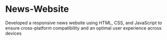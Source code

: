 # News-Website
Developed a responsive news website using HTML, CSS, and JavaScript to ensure cross-platform compatibility and an optimal user experience across devices
